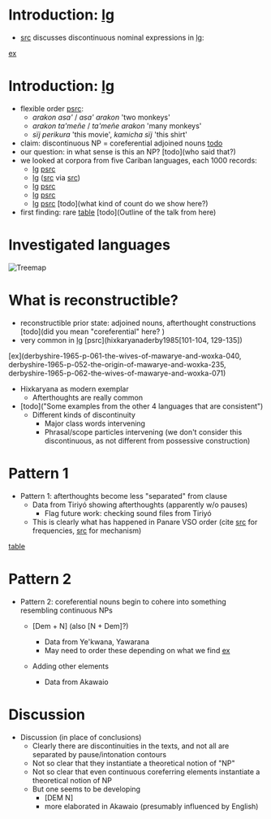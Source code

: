 # Introduction: [lg](pan)
* [src](payne1993nonconfigurationality) discusses discontinuous nominal expressions in [lg](pan):

[ex](pan-0,pan-1,pan-2,pan-3)


# Introduction: [lg](pan)

* flexible order [psrc](payne1993nonconfigurationality[128]):
    * *arakon asa'* / *asa' arakon* 'two monkeys'
    * *arakon ta'meñe* / *ta'meñe arakon* 'many monkeys'
    * *sïj perikura* 'this movie', *kamicha sïj* 'this shirt'
* claim: discontinuous NP = coreferential adjoined nouns [todo](what?)
* our question: in what sense is this an NP? [todo](who said that?)
* we looked at corpora from five Cariban languages, each 1000 records:
    * [lg](tri) [psrc](meiraDBtrio)
    * [lg](hix) ([src](derbyshire1965textos) via [src](meiraDBhixka))
    * [lg](mak) [psrc](caceresDByekwana)
    * [lg](aka) [psrc](caesarDBakawaio)
    * [lg](yab) [psrc](caceres2020flex)
[todo](what kind of count do we show here?)
* first finding: rare
[table](basic-counts)
[todo](Outline of the talk from here)

# Investigated languages
![Treemap](figures/map.svg)

# What is reconstructible?
*  reconstructible prior state: adjoined nouns, afterthought constructions [todo](did you mean "coreferential" here? )
* very common in [lg](hix) [psrc](hixkaryanaderby1985[101-104, 129-135])

[ex](derbyshire-1965-p-061-the-wives-of-mawarye-and-woxka-040,
derbyshire-1965-p-052-the-origin-of-mawarye-and-woxka-235,
derbyshire-1965-p-062-the-wives-of-mawarye-and-woxka-071)

   *  Hixkaryana as modern exemplar
      * Afterthoughts are really common
   *  [todo]("Some examples from the other 4 languages that are consistent")
      * Different kinds of discontinuity
         *  Major class words intervening
         *  Phrasal/scope particles intervening (we don't consider this discontinuous, as not different from possessive construction)


# Pattern 1
*  Pattern 1: afterthoughts become less "separated" from clause
   *  Data from Tiriyó showing afterthoughts (apparently w/o pauses)
      * Flag future work: checking sound files from Tiriyó
   * This is clearly what has happened in Panare VSO order (cite [src](payne1994ovs) for frequencies, [src](gildea2000vpgenesis) for mechanism)

[table](lg_type)

# Pattern 2
* Pattern 2: coreferential nouns begin to cohere into something resembling continuous NPs
   * [Dem + N] (also [N + Dem]?)
      * Data from Ye'kwana, Yawarana
      * May need to order these depending on what we find
[ex](ctorat-34)

   * Adding other elements
      * Data from Akawaio

# Discussion
* Discussion (in place of conclusions)
   * Clearly there are discontinuities in the texts, and not all are separated by pause/intonation contours
   * Not so clear that they instantiate a theoretical notion of "NP"
   * Not so clear that even continuous coreferring elements instantiate a theoretical notion of NP
   * But one seems to be developing
      * [DEM N]
      * more elaborated in Akawaio (presumably influenced by English)
